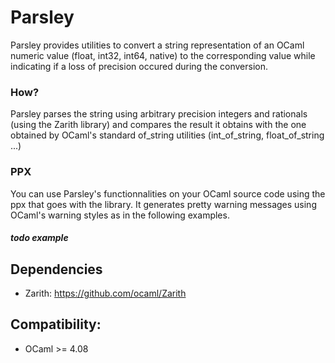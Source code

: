 # Parsley
Parsley provides utilities to convert a string representation of an
OCaml numeric value (float, int32, int64, native) to the corresponding
value while indicating if a loss of precision occured during the
conversion.

### How?
Parsley parses the string using arbitrary precision integers and
rationals (using the Zarith library) and compares the result it
obtains with the one obtained by OCaml's standard of_string utilities
(int_of_string, float_of_string ...)

### PPX
You can use Parsley's functionnalities on your OCaml source code using
the ppx that goes with the library. It generates pretty warning messages
using OCaml's warning styles as in the following examples.

##### todo example

## Dependencies
- Zarith: https://github.com/ocaml/Zarith

## Compatibility:
- OCaml >= 4.08
